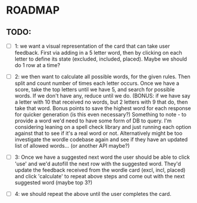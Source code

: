 # ROADMAP
## TODO:
- [ ] 1: we want a visual representation of the card that can take user feedback. First via adding
in a 5 letter word, then by clicking on each letter to define its state (excluded, included,
placed). Maybe we should do 1 row at a time?

- [ ] 2: we then want to calculate all possible words, for the given rules. Then split and count
number of times each letter occurs. Once we have a score, take the top letters until we have
5, and search for possible words. If we don't have any, reduce until we do. (BONUS: if we
have say a letter with 10 that received no words, but 2 letters with 9 that do, then take
that word. Bonus points to save the highest word for each response for quicker generation
(is this even necessary?)
Something to note - to provide a word we'd need to have some form of DB to query. I'm
considering leaning on a spell check library and just running each option against that to
see if it's a real word or not. Alternatively might be too investigate the wordle codebase
again and see if they have an updated list of allowed words... (or another API maybe?)

- [ ] 3: Once we have a suggested next word the user should be able to click 'use' and we'd
autofill the next row with the suggested word. They'd update the feedback received from the
wordle card (excl, incl, placed) and click 'calculate' to repeat above steps and come out
with the next suggested word (maybe top 3?)

- [ ] 4: we should repeat the above until the user completes the card.
